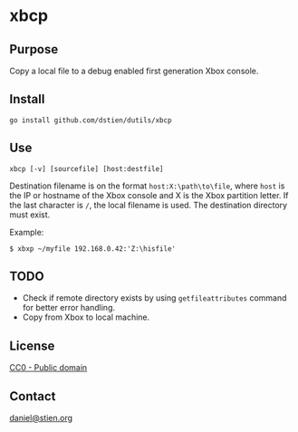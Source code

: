 xbcp
====

Purpose
-------
Copy a local file to a debug enabled first generation Xbox console.

Install
-------
```
go install github.com/dstien/dutils/xbcp
```

Use
---
```
xbcp [-v] [sourcefile] [host:destfile]
```

Destination filename is on the format `host:X:\path\to\file`, where `host` is the IP or hostname of the Xbox console and X is the Xbox partition letter. If the last character is `/`, the local filename is used. The destination directory must exist.

Example:
```
$ xbxp ~/myfile 192.168.0.42:'Z:\hisfile'
```

TODO
----
* Check if remote directory exists by using `getfileattributes` command for better error handling.
* Copy from Xbox to local machine.

License
-------
[CC0 - Public domain](http://creativecommons.org/publicdomain/zero/1.0/)

Contact
-------
daniel@stien.org
